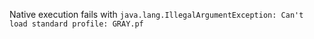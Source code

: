 Native execution fails with `java.lang.IllegalArgumentException: Can't load standard profile: GRAY.pf`
